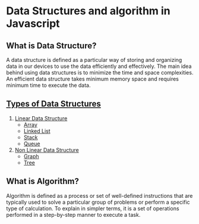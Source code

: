 # Data Structures and algorithm in Javascript

## What is Data Structure?

A data structure is defined as a particular way of storing and organizing data in our devices to use the data efficiently and effectively. The main idea behind using data structures is to minimize the time and space complexities. An efficient data structure takes minimum memory space and requires minimum time to execute the data.

## [Types of Data Structures](https://github.com/sunnyyadav30/Data-Structure-and-algorithm-in-JS/tree/master/Data-Structures)

1. [Linear Data Structure](https://github.com/sunnyyadav30/Data-Structure-and-algorithm-in-JS/tree/master/Data-Structures/Linear-DSA)
   - [Array](https://github.com/sunnyyadav30/Data-Structure-and-algorithm-in-JS/tree/master/Data-Structures/Linear-DSA/Arrays)
   - [Linked List](https://github.com/sunnyyadav30/Data-Structure-and-algorithm-in-JS/tree/master/Data-Structures/Linear-DSA/Linked-list)
   - [Stack](https://github.com/sunnyyadav30/Data-Structure-and-algorithm-in-JS/tree/master/Data-Structures/Linear-DSA/Queue)
   - [Queue](https://github.com/sunnyyadav30/Data-Structure-and-algorithm-in-JS/tree/master/Data-Structures/Linear-DSA/Stack)
2. [Non Linear Data Structure](https://github.com/sunnyyadav30/Data-Structure-and-algorithm-in-JS/tree/master/Data-Structures/Non-Linear-DSA)
   - [Graph](https://github.com/sunnyyadav30/Data-Structure-and-algorithm-in-JS/tree/master/Data-Structures/Non-Linear-DSA/Graph)
   - [Tree](https://github.com/sunnyyadav30/Data-Structure-and-algorithm-in-JS/tree/master/Data-Structures/Non-Linear-DSA/Tree)

## What is Algorithm?

Algorithm is defined as a process or set of well-defined instructions that are typically used to solve a particular group of problems or perform a specific type of calculation. To explain in simpler terms, it is a set of operations performed in a step-by-step manner to execute a task.
